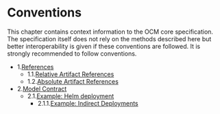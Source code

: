 # Conventions <non-normative>

This chapter contains context information to the OCM core specification. The specification itself does not rely on the methods described here but better interoperability is given if these conventions are followed. It is strongly recommended to follow conventions.

* 1.[References](01-references.md#references)
  * 1.1.[Relative Artifact References](01-references.md#relative-artifact-references)
  * 1.2.[Absolute Artifact References](01-references.md#absolute-artifact-references)
* 2.[Model Contract](02-contract.md#model-contract)
  * 2.1.[Example: Helm deployment](02-contract.md#example-helm-deployment)
    * 2.1.1.[Example: Indirect Deployments](02-contract.md#example-indirect-deployments)
